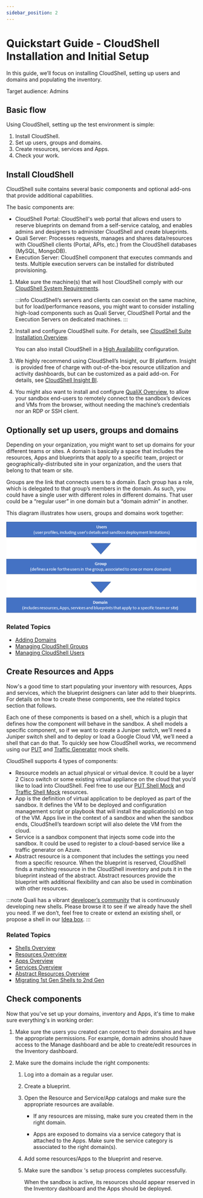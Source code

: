 ```yaml
---
sidebar_position: 2
---
```


# Quickstart Guide - CloudShell Installation and Initial Setup

In this guide, we’ll focus on installing CloudShell, setting up users and domains and populating the inventory.

Target audience: Admins

## Basic flow

Using CloudShell, setting up the test environment is simple:

1. Install CloudShell.
2. Set up users, groups and domains.
3. Create resources, services and Apps.
4. Check your work.

## Install CloudShell

CloudShell suite contains several basic components and optional add-ons that provide additional capabilities.

The basic components are:

- CloudShell Portal: CloudShell's web portal that allows end users to reserve blueprints on demand from a self-service catalog, and enables admins and designers to administer CloudShell and create blueprints.
- Quali Server: Processes requests, manages and shares data/resources with CloudShell clients (Portal, APIs, etc.) from the CloudShell databases (MySQL, MongoDB).
- Execution Server: CloudShell component that executes commands and tests. Multiple execution servers can be installed for distributed provisioning.

1. Make sure the machine(s) that will host CloudShell comply with our [CloudShell System Requirements](https://help.quali.com/Online%20Help/0.0/Portal/Content/IG/Overview/sys-req.htm).
    
    :::info
    CloudShell’s servers and clients can coexist on the same machine, but for load/performance reasons, you might want to consider installing high-load components such as Quali Server, CloudShell Portal and the Execution Servers on dedicated machines.
    :::
    
2. Install and configure CloudShell suite. For details, see [CloudShell Suite Installation Overview](https://help.quali.com/Online%20Help/0.0/Portal/Content/IG/Overview/ovrvw.htm).
    
    You can also install CloudShell in a [High Availability](https://help.quali.com/Online%20Help/0.0/Portal/Content/IG/Overview/hi-avail.htm) configuration.
    
3. We highly recommend using CloudShell’s Insight, our BI platform. Insight is provided free of charge with out-of-the-box resource utilization and activity dashboards, but can be customized as a paid add-on. For details, see [CloudShell Insight BI](https://help.quali.com/Online%20Help/0.0/Portal/Content/CSP/BI/CS-Insight-BI.htm).
4. You might also want to install and configure [QualiX Overview](https://help.quali.com/Online%20Help/0.0/Portal/Content/QualiX/Ovrv.htm), to allow your sandbox end-users to remotely connect to the sandbox’s devices and VMs from the browser, without needing the machine’s credentials nor an RDP or SSH client.

## Optionally set up users, groups and domains

Depending on your organization, you might want to set up domains for your different teams or sites. A domain is basically a space that includes the resources, Apps and blueprints that apply to a specific team, project or geographically-distributed site in your organization, and the users that belong to that team or site.

Groups are the link that connects users to a domain. Each group has a role, which is delegated to that group’s members in the domain. As such, you could have a single user with different roles in different domains. That user could be a “regular user” in one domain but a “domain admin” in another.

This diagram illustrates how users, groups and domains work together:

![](/Images/CloudShell-Portal/Quickstart/UsersGroupsDomain.png)

### Related Topics

- [Adding Domains](https://help.quali.com/Online%20Help/0.0/Portal/Content/Admn/Mng-Dmn.htm)
- [Managing CloudShell Groups](https://help.quali.com/Online%20Help/0.0/Portal/Content/Admn/Add-Grp.htm)
- [Managing CloudShell Users](https://help.quali.com/Online%20Help/0.0/Portal/Content/Admn/Add-Usr.htm)

## Create Resources and Apps

Now's a good time to start populating your inventory with resources, Apps and services, which the blueprint designers can later add to their blueprints. For details on how to create these components, see the related topics section that follows.

Each one of these components is based on a shell, which is a plugin that defines how the component will behave in the sandbox. A shell models a specific component, so if we want to create a Juniper switch, we’ll need a Juniper switch shell and to deploy or load a Google Cloud VM, we’ll need a shell that can do that. To quickly see how CloudShell works, we recommend using our [PUT](https://github.com/QualiSystemsLab/Quali-University-Prep/raw/master/Shells/putshell/dist/Putshell.zip) and [Traffic Generator](https://github.com/QualiSystemsLab/Quali-University-Prep/raw/master/Shells/trafficshell/dist/Trafficshell.zip) mock shells.

CloudShell supports 4 types of components:

- Resource models an actual physical or virtual device. It could be a layer 2 Cisco switch or some existing virtual appliance on the cloud that you’d like to load into CloudShell. Feel free to use our [PUT Shell Mock](https://github.com/QualiSystemsLab/Quali-University-Prep/raw/master/Shells/putshell/dist/Putshell.zip) and [Traffic Shell Mock](https://github.com/QualiSystemsLab/Quali-University-Prep/raw/master/Shells/trafficshell/dist/Trafficshell.zip) resources.
- App is the definition of virtual application to be deployed as part of the sandbox. It defines the VM to be deployed and configuration management script or playbook that will install the application(s) on top of the VM. Apps live in the context of a sandbox and when the sandbox ends, CloudShell’s teardown script will also delete the VM from the cloud.
- Service is a sandbox component that injects some code into the sandbox. It could be used to register to a cloud-based service like a traffic generator on Azure.
- Abstract resource is a component that includes the settings you need from a specific resource. When the blueprint is reserved, CloudShell finds a matching resource in the CloudShell inventory and puts it in the blueprint instead of the abstract. Abstract resources provide the blueprint with additional flexibility and can also be used in combination with other resources.

:::note
Quali has a vibrant [developer’s community](https://github.com/orgs/QualiSystems/discussions/categories/integrations) that is continuously developing new shells. Please browse it to see if we already have the shell you need. If we don’t, feel free to create or extend an existing shell, or propose a shell in our [Idea box](https://community.quali.com/ideabox).
:::

### Related Topics

- [Shells Overview](https://help.quali.com/Online%20Help/0.0/Portal/Content/CSP/LAB-MNG/Features/Shells.htm)
- [Resources Overview](https://help.quali.com/Online%20Help/0.0/Portal/Content/CSP/LAB-MNG/Features/Resources.htm)
- [Apps Overview](https://help.quali.com/Online%20Help/0.0/Portal/Content/CSP/LAB-MNG/Features/Apps.htm)
- [Services Overview](https://help.quali.com/Online%20Help/0.0/Portal/Content/CSP/LAB-MNG/Features/Services.htm)
- [Abstract Resources Overview](https://help.quali.com/Online%20Help/0.0/Portal/Content/CSP/LAB-MNG/Features/Abstract-Resources.htm)
- [Migrating 1st Gen Shells to 2nd Gen](../devguide/reference/migrate-1st-gen-shell-to-2nd-gen-shell.md)

## Check components

Now that you've set up your domains, inventory and Apps, it's time to make sure everything's in working order:

1. Make sure the users you created can connect to their domains and have the appropriate permissions. For example, domain admins should have access to the Manage dashboard and be able to create/edit resources in the Inventory dashboard.

1. Make sure the domains include the right components:
    1. Log into a domain as a regular user.
    2. Create a blueprint.
    3. Open the Resource and Service/App catalogs and make sure the appropriate resources are available.
        
        - If any resources are missing, make sure you created them in the right domain.
        
        - Apps are exposed to domains via a service category that is attached to the Apps. Make sure the service category is associated to the right domain(s).
    4. Add some resources/Apps to the blueprint and reserve.
    5. Make sure the sandbox 's setup process completes successfully.
        
        When the sandbox is active, its resources should appear reserved in the Inventory dashboard and the Apps should be deployed.